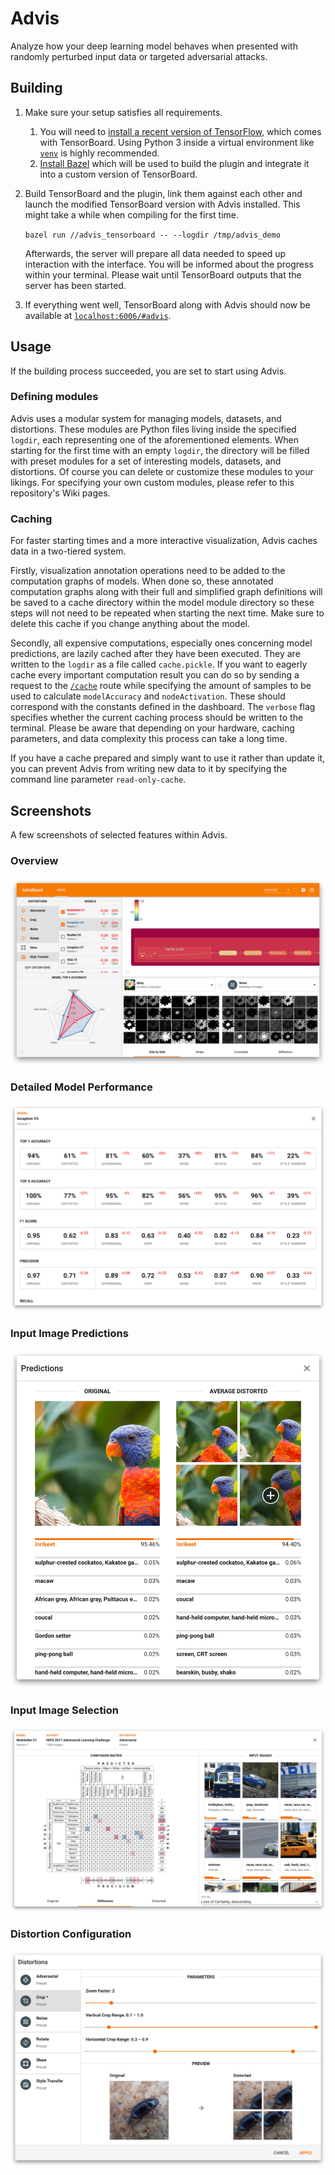 # Advis

Analyze how your deep learning model behaves when presented with randomly perturbed input data or targeted adversarial attacks.

## Building

1. Make sure your setup satisfies all requirements.
    1. You will need to [install a recent version of TensorFlow](https://www.tensorflow.org/install/), which comes with TensorBoard.
    Using Python 3 inside a virtual environment like [`venv`](https://docs.python.org/3/library/venv.html) is highly recommended.
    2. [Install Bazel](https://docs.bazel.build/versions/master/install.html) which will be used to build the plugin and integrate it into a custom version of TensorBoard.

2. Build TensorBoard and the plugin, link them against each other and launch the modified TensorBoard version with Advis installed. This might take a while when compiling for the first time.

    `bazel run //advis_tensorboard -- --logdir /tmp/advis_demo`
		
	Afterwards, the server will prepare all data needed to speed up interaction with the interface. You will be informed about the progress within your terminal. Please wait until TensorBoard outputs that the server has been started.

3. If everything went well, TensorBoard along with Advis should now be available at [`localhost:6006/#advis`](http://localhost:6006/#advis).

## Usage

If the building process succeeded, you are set to start using Advis.

### Defining modules

Advis uses a modular system for managing models, datasets, and distortions. These modules are Python files living inside the specified `logdir`, each representing one of the aforementioned elements. When starting for the first time with an empty `logdir`, the directory will be filled with preset modules for a set of interesting models, datasets, and distortions. Of course you can delete or customize these modules to your likings. For specifying your own custom modules, please refer to this repository's Wiki pages.

### Caching

For faster starting times and a more interactive visualization, Advis caches data in a two-tiered system.

Firstly, visualization annotation operations need to be added to the computation graphs of models. When done so, these annotated computation graphs along with their full and simplified graph definitions will be saved to a cache directory within the model module directory so these steps will not need to be repeated when starting the next time. Make sure to delete this cache if you change anything about the model.

Secondly, all expensive computations, especially ones concerning model predictions, are lazily cached after they have been executed. They are written to the `logdir` as a file called `cache.pickle`. If you want to eagerly cache every important computation result you can do so by sending a request to the [`/cache`](http://localhost:6006/data/plugin/advis/cache?modelAccuracy=<number>&nodeActivation=<number>&verbose=True) route while specifying the amount of samples to be used to calculate `modelAccuracy` and `nodeActivation`. These should correspond with the constants defined in the dashboard. The `verbose` flag specifies whether the current caching process should be written to the terminal. Please be aware that depending on your hardware, caching parameters, and data complexity this process can take a long time.

If you have a cache prepared and simply want to use it rather than update it, you can prevent Advis from writing new data to it by specifying the command line parameter `read-only-cache`.

## Screenshots

A few screenshots of selected features within Advis.

### Overview

![Overview](screenshots/overview.jpg?raw=true "Overview")

### Detailed Model Performance

![Detailed Model Performance](screenshots/detailed-model-performance.jpg?raw=true "Detailed Model Performance")

### Input Image Predictions

![Input Image Predictions](screenshots/predictions-average.jpg?raw=true "Input Image Predictions")

### Input Image Selection

![Input Image Selection](screenshots/input-image-selection-difference.jpg?raw=true "Input Image Selection")

### Distortion Configuration

![Distortion Configuration](screenshots/distortion-configuration.jpg?raw=true "Distortion Configuration")
